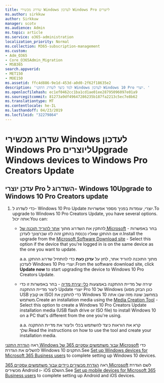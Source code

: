 ```yaml
---
title: שדרוג מכשירי Windows לעדכון Windows Pro ליוצרים
ms.author: sirkkuw
author: Sirkkuw
manager: scotv
ms.audience: Admin
ms.topic: article
ms.service: o365-administration
localization_priority: Normal
ms.collection: M365-subscription-management
ms.custom:
- Adm_O365
- Core_O365Admin_Migration
- MSB365
search.appverid:
- MET150
- MOE150
ms.assetid: ffc4d886-9e1d-453d-a0d0-2f62f18635e2
description: 'למד כיצד לשדרג התקני Windows לעדכון Windows 10 Pro יוצרי. '
ms.openlocfilehash: ec1ef0462cc1ba1cd1ae01ee28795096097e01a9
ms.sourcegitcommit: 81273a9df49647286235b187fa2213c5ec7e8b62
ms.translationtype: MT
ms.contentlocale: he-IL
ms.lasthandoff: 04/23/2019
ms.locfileid: "32279864"
---
```

# <a name="upgrade-windows-devices-to-windows-pro-creators-update"></a><span data-ttu-id="b1032-103">שדרוג מכשירי Windows לעדכון Windows Pro ליוצרים</span><span class="sxs-lookup"><span data-stu-id="b1032-103">Upgrade Windows devices to Windows Pro Creators Update</span></span>

## <a name="upgrade-to-windows-10-pro-creators-update"></a><span data-ttu-id="b1032-104">עדכן יוצרי Pro השדרוג ל- Windows 10</span><span class="sxs-lookup"><span data-stu-id="b1032-104">Upgrade to Windows 10 Pro Creators update</span></span>
  
1. <span data-ttu-id="b1032-105">כדי לשדרג ל- Windows 10 Pro Update יוצרי, עומדות בפניך מספר אפשרויות.</span><span class="sxs-lookup"><span data-stu-id="b1032-105">To upgrade to Windows 10 Pro Creators Update, you have several options.</span></span> <span data-ttu-id="b1032-106">אתה יכול:</span><span class="sxs-lookup"><span data-stu-id="b1032-106">You can:</span></span>
    
    - <span data-ttu-id="b1032-107">להתקין את השדרוג מתוך [אתר להוריד תוכנה של Microsoft](https://go.microsoft.com/fwlink/?LinkID=836951 ) - בחר באפשרות זו אם ההתקן שאליו נכנסת בהתקן זהה לזו שברצונך לעדכן.</span><span class="sxs-lookup"><span data-stu-id="b1032-107">Install the upgrade from the [Microsoft Software Download site](https://go.microsoft.com/fwlink/?LinkID=836951 ) - Select this option if the device that you're logged in is on the same device as the one you want to update.</span></span>
    
      <span data-ttu-id="b1032-108">a.</span><span class="sxs-lookup"><span data-stu-id="b1032-108">a.</span></span> <span data-ttu-id="b1032-109">מתוך התוכנה להוריד אתר, לחץ על **עדכן כעת** כדי להתחיל שדרוג ההתקן לעדכון Windows 10 Pro יוצרי.</span><span class="sxs-lookup"><span data-stu-id="b1032-109">From the software download site, click **Update now** to start upgrading the device to Windows 10 Pro Creators Update.</span></span> 
    
     - <span data-ttu-id="b1032-110">יצירה של מדיית ההתקנה באמצעות [כלי יצירת מדיה](https://go.microsoft.com/fwlink/?LinkID=836960) - בחר באפשרות זו כדי ליצור מדיית ההתקנה Update יוצרי Pro 10 של Windows (כונן הבזק מסוג USB או קובץ ISO) כדי להתקין את Windows 10 במחשב שונה מזה שבו אתה משתמש.</span><span class="sxs-lookup"><span data-stu-id="b1032-110">Create an installation media using the [Media Creation Tool](https://go.microsoft.com/fwlink/?LinkID=836960) - Select this option to create a Windows 10 Pro Creators Update installation media (USB flash drive or ISO file) to install Windows 10 on a PC that's different from the one you're using.</span></span>
    
        <span data-ttu-id="b1032-111">a.</span><span class="sxs-lookup"><span data-stu-id="b1032-111">a.</span></span> <span data-ttu-id="b1032-112">קרא את הוראות כיצד להשתמש בכלי וליצור את מדיית ההתקנה שלך.</span><span class="sxs-lookup"><span data-stu-id="b1032-112">Read the instructions on how to use the tool and create your installation media.</span></span> 
    
<span data-ttu-id="b1032-113">ראה [הגדרת התקני Windows עבור משתמשים עסקיים 365 של Microsoft](set-up-windows-devices.md) כדי להשלים את הגדרת Windows 10 התקנים.</span><span class="sxs-lookup"><span data-stu-id="b1032-113">See [Set up Windows devices for Microsoft 365 Business users](set-up-windows-devices.md) to complete setting up Windows 10 devices.</span></span> 
  
<span data-ttu-id="b1032-114">ראה [הגדרת מכשירים ניידים עבור משתמשים עסקיים 365 Microsoft](set-up-mobile-devices.md) לשם הגדרת מכשירים Android ו- iOS הושלם.</span><span class="sxs-lookup"><span data-stu-id="b1032-114">See [Set up mobile devices for Microsoft 365 Business users](set-up-mobile-devices.md) to complete setting up Android and iOS devices.</span></span> 
  
